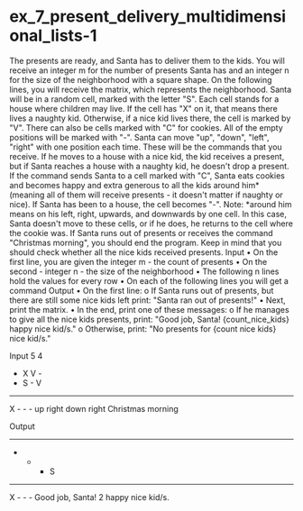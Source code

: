# ex_7_present_delivery_multidimensional_lists-1

The presents are ready, and Santa has to deliver them to the kids. 
You will receive an integer m for the number of presents Santa has and an integer n for the size of the neighborhood with a square shape. On the following lines, you will receive the matrix, which represents the neighborhood. 
Santa will be in a random cell, marked with the letter "S". Each cell stands for a house where children may live. If the cell has "X" on it, that means there lives a naughty kid. Otherwise, if a nice kid lives there, the cell is marked by "V". There can also be cells marked with "C" for cookies. All of the empty positions will be marked with "-".
Santa can move "up", "down", "left", "right" with one position each time. These will be the commands that you receive. If he moves to a house with a nice kid, the kid receives a present, but if Santa reaches a house with a naughty kid, he doesn't drop a present. If the command sends Santa to a cell marked with "C", Santa eats cookies and becomes happy and extra generous to all the kids around him* (meaning all of them will receive presents - it doesn't matter if naughty or nice). If Santa has been to a house, the cell becomes "-".
Note: *around him means on his left, right, upwards, and downwards by one cell. In this case, Santa doesn't move to these cells, or if he does, he returns to the cell where the cookie was.
If Santa runs out of presents or receives the command "Christmas morning", you should end the program. 
Keep in mind that you should check whether all the nice kids received presents.
Input
•	On the first line, you are given the integer m - the count of presents
•	On the second - integer n - the size of the neighborhood
•	The following n lines hold the values for every row
•	On each of the following lines you will get a command
Output
•	On the first line:
o	If Santa runs out of presents, but there are still some nice kids left print: "Santa ran out of presents!"
•	Next, print the matrix.
•	In the end, print one of these messages:
o	If he manages to give all the nice kids presents, print:
"Good job, Santa! {count_nice_kids} happy nice kid/s."
o	Otherwise, print: 
"No presents for {count nice kids} nice kid/s."

Input
5
4
- X V -
- S - V
- - - -
X - - -
up
right
down
right
Christmas morning

Output
- - - - 
- - - S 
- - - - 
X - - - 
Good job, Santa! 2 happy nice kid/s.
